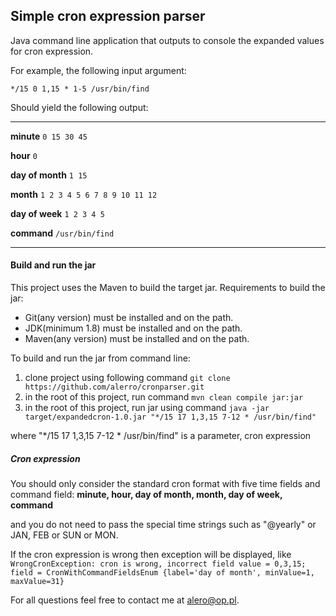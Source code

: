 ## Simple cron expression parser

Java command line application that outputs to console the expanded values for cron expression.

For example, the following input argument: 


`*/15 0 1,15 * 1-5 /usr/bin/find `
 
Should yield the following output: 

__________________________________________________________________________
**minute**        `0 15 30 45`
 
**hour**          `0`
 
**day of month**  `1 15`
 
**month**         `1 2 3 4 5 6 7 8 9 10 11 12`
 
**day of week**   `1 2 3 4 5`
 
**command**       `/usr/bin/find`
__________________________________________________________________________
 
 

#### Build and run the jar

This project uses the Maven to build the target jar.
 Requirements to build the jar:
   - Git(any version) must be installed and on the path.  
   - JDK(minimum 1.8) must be installed and on the path.
   - Maven(any version) must be installed and on the path. 
 
To build and run the jar from command line:
   1. clone project using following command    `git clone https://github.com/alerro/cronparser.git `
   2. in the root of this project, run command `mvn clean compile jar:jar`
   3. in the root of this project, run jar using command `java -jar target/expandedcron-1.0.jar "*/15 17 1,3,15 7-12 * /usr/bin/find"`
   
   where "*/15 17 1,3,15 7-12 * /usr/bin/find" is a parameter, cron expression
   
   
##### Cron expression
You should only consider the standard cron format with five time fields and command field:
**minute, 
hour, 
day of month, 
month, 
day of week, 
command**

and you do not need to pass the special time strings such as "@yearly" or JAN, FEB or SUN or MON. 

If the cron expression is wrong then exception will be displayed, like 
`WrongCronException: cron is wrong, incorrect field value = 0,3,15; field = CronWithCommandFieldsEnum {label='day of month', minValue=1, maxValue=31}`


For all questions feel free to contact me at alero@op.pl.


